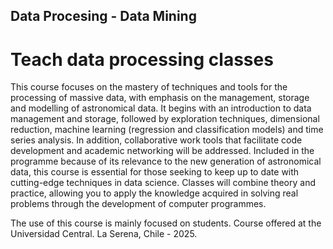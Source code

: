 ## Data Procesing - Data Mining
# Teach data processing classes 

This course focuses on the mastery of techniques and tools for the processing of massive data, with emphasis on the management, storage and modelling of astronomical data. It begins with an introduction to data management and storage, followed by exploration techniques, dimensional reduction, machine learning (regression and classification models) and time series analysis. In addition, collaborative work tools that facilitate code development and academic networking will be addressed. Included in the programme because of its relevance to the new generation of astronomical data, this course is essential for those seeking to keep up to date with cutting-edge techniques in data science. Classes will combine theory and practice, allowing you to apply the knowledge acquired in solving real problems through the development of computer programmes.

The use of this course is mainly focused on students. Course offered at the Universidad Central. La Serena, Chile - 2025.
